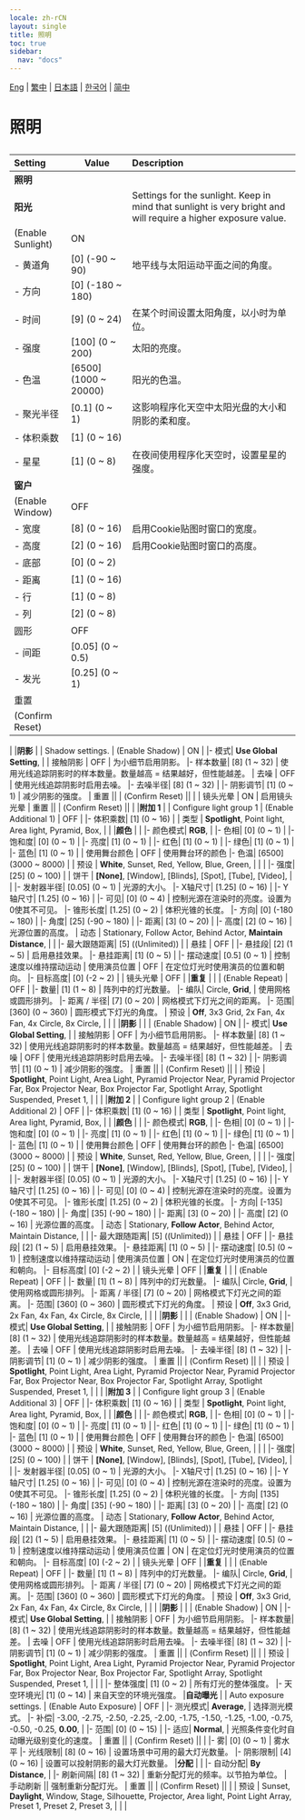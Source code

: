 ```yaml
---
locale: zh-rCN
layout: single
title: 照明
toc: true
sidebar:
  nav: "docs"
---
```

[Eng](/dancexr/menu/2025.4/scene/lighting) | [繁中](/tw/dancexr/menu/2025.4/scene/lighting) | [日本語](/jp/dancexr/menu/2025.4/scene/lighting) | [한국어](/kr/dancexr/menu/2025.4/scene/lighting) | [简中](/zh/dancexr/menu/2025.4/scene/lighting)

# 照明

## 

| Setting | Value | Description |
| :--- | --- | :--- |
|**照明** | | 
|**阳光** | | Settings for the sunlight. Keep in mind that sunlight is very bright and will require a higher exposure value.
| (Enable Sunlight) | ON | 
|- 黄道角| [0] (-90 ~ 90) | 地平线与太阳运动平面之间的角度。
|- 方向| [0] (-180 ~ 180) | 
|- 时间| [9] (0 ~ 24) | 在某个时间设置太阳角度，以小时为单位。
|- 强度| [100] (0 ~ 200) | 太阳的亮度。
|- 色温| [6500] (1000 ~ 20000) | 阳光的色温。
|- 聚光半径| [0.1] (0 ~ 1) | 这影响程序化天空中太阳光盘的大小和阴影的柔和度。
|- 体积乘数| [1] (0 ~ 16) | 
|- 星星| [1] (0 ~ 8) | 在夜间使用程序化天空时，设置星星的强度。
|**窗户** | | 
| (Enable Window) | OFF | 
|- 宽度| [8] (0 ~ 16) | 启用Cookie贴图时窗口的宽度。
|- 高度| [2] (0 ~ 16) | 启用Cookie贴图时窗口的高度。
|- 底部| [0] (0 ~ 2) | 
|- 距离| [1] (0 ~ 16) | 
|- 行| [1] (0 ~ 8) | 
|- 列| [2] (0 ~ 8) | 
| 圆形 | OFF | 
|- 间距| [0.05] (0 ~ 0.5) | 
|- 发光| [0.25] (0 ~ 1) | 
| 重置 || 
| (Confirm Reset) || 
|
|**阴影** | | Shadow settings.
| (Enable Shadow) | ON | 
|- 模式|  **Use Global Setting**,  | 
| 接触阴影 | OFF | 为小细节启用阴影。
|- 样本数量| [8] (1 ~ 32) | 使用光线追踪阴影时的样本数量。数量越高 = 结果越好，但性能越差。
| 去噪 | OFF | 使用光线追踪阴影时启用去噪。
|- 去噪半径| [8] (1 ~ 32) | 
|- 阴影调节| [1] (0 ~ 1) | 减少阴影的强度。
| 重置 || 
| (Confirm Reset) || 
|
| 镜头光晕 | ON | 启用镜头光晕
| 重置 || 
| (Confirm Reset) || 
|
|**附加 1** | | Configure light group 1
| (Enable Additional 1) | OFF | 
|- 体积乘数| [1] (0 ~ 16) | 
| 类型 |  **Spotlight**,  Point light,  Area light,  Pyramid,  Box,  |  |
|**颜色** | | 
|- 颜色模式|  **RGB**,  | 
|- 色相| [0] (0 ~ 1) | 
|- 饱和度| [0] (0 ~ 1) | 
|- 亮度| [1] (0 ~ 1) | 
|- 红色| [1] (0 ~ 1) | 
|- 绿色| [1] (0 ~ 1) | 
|- 蓝色| [1] (0 ~ 1) | 
| 使用舞台颜色 | OFF | 使用舞台环的颜色
|- 色温| [6500] (3000 ~ 8000) | 
| 预设 |  **White**,  Sunset,  Red,  Yellow,  Blue,  Green,  |  |
|
|- 强度| [25] (0 ~ 100) | 
| 饼干 |  **[None]**,  [Window],  [Blinds],  [Spot],  [Tube],  [Video],  |  |
|- 发射器半径| [0.05] (0 ~ 1) | 光源的大小。
|- X轴尺寸| [1.25] (0 ~ 16) | 
|- Y轴尺寸| [1.25] (0 ~ 16) | 
|- 可见| [0] (0 ~ 4) | 控制光源在渲染时的亮度。设置为0使其不可见。
|- 锥形长度| [1.25] (0 ~ 2) | 体积光锥的长度。
|- 方向| [0] (-180 ~ 180) | 
|- 角度| [25] (-90 ~ 180) | 
|- 距离| [3] (0 ~ 20) | 
|- 高度| [2] (0 ~ 16) | 光源位置的高度。
| 动态 |  Stationary,  Follow Actor,  Behind Actor,  **Maintain Distance**,  |  |
|- 最大跟随距离| [5] ((Unlimited)) | 
| 悬挂 | OFF | 
|- 悬挂段| [2] (1 ~ 5) | 启用悬挂效果。
|- 悬挂距离| [1] (0 ~ 5) | 
|- 摆动速度| [0.5] (0 ~ 1) | 控制速度以维持摆动运动
| 使用演员位置 | OFF | 在定位灯光时使用演员的位置和朝向。
|- 目标高度| [0] (-2 ~ 2) | 
| 镜头光晕 | OFF | 
|**重复** | | 
| (Enable Repeat) | OFF | 
|- 数量| [1] (1 ~ 8) | 阵列中的灯光数量。
|- 编队|  Circle,  **Grid**,  | 使用网格或圆形排列。
|- 距离 / 半径| [7] (0 ~ 20) | 网格模式下灯光之间的距离。
|- 范围| [360] (0 ~ 360) | 圆形模式下灯光的角度。
| 预设 |  **Off**,  3x3 Grid,  2x Fan,  4x Fan,  4x Circle,  8x Circle,  |  |
|
|**阴影** | | 
| (Enable Shadow) | ON | 
|- 模式|  **Use Global Setting**,  | 
| 接触阴影 | OFF | 为小细节启用阴影。
|- 样本数量| [8] (1 ~ 32) | 使用光线追踪阴影时的样本数量。数量越高 = 结果越好，但性能越差。
| 去噪 | OFF | 使用光线追踪阴影时启用去噪。
|- 去噪半径| [8] (1 ~ 32) | 
|- 阴影调节| [1] (0 ~ 1) | 减少阴影的强度。
| 重置 || 
| (Confirm Reset) || 
|
| 预设 |  **Spotlight**,  Point Light,  Area Light,  Pyramid Projector Near,  Pyramid Projector Far,  Box Projector Near,  Box Projector Far,  Spotlight Array,  Spotlight Suspended,  Preset 1,  |  |
|
|**附加 2** | | Configure light group 2
| (Enable Additional 2) | OFF | 
|- 体积乘数| [1] (0 ~ 16) | 
| 类型 |  **Spotlight**,  Point light,  Area light,  Pyramid,  Box,  |  |
|**颜色** | | 
|- 颜色模式|  **RGB**,  | 
|- 色相| [0] (0 ~ 1) | 
|- 饱和度| [0] (0 ~ 1) | 
|- 亮度| [1] (0 ~ 1) | 
|- 红色| [1] (0 ~ 1) | 
|- 绿色| [1] (0 ~ 1) | 
|- 蓝色| [1] (0 ~ 1) | 
| 使用舞台颜色 | OFF | 使用舞台环的颜色
|- 色温| [6500] (3000 ~ 8000) | 
| 预设 |  **White**,  Sunset,  Red,  Yellow,  Blue,  Green,  |  |
|
|- 强度| [25] (0 ~ 100) | 
| 饼干 |  **[None]**,  [Window],  [Blinds],  [Spot],  [Tube],  [Video],  |  |
|- 发射器半径| [0.05] (0 ~ 1) | 光源的大小。
|- X轴尺寸| [1.25] (0 ~ 16) | 
|- Y轴尺寸| [1.25] (0 ~ 16) | 
|- 可见| [0] (0 ~ 4) | 控制光源在渲染时的亮度。设置为0使其不可见。
|- 锥形长度| [1.25] (0 ~ 2) | 体积光锥的长度。
|- 方向| [-135] (-180 ~ 180) | 
|- 角度| [35] (-90 ~ 180) | 
|- 距离| [3] (0 ~ 20) | 
|- 高度| [2] (0 ~ 16) | 光源位置的高度。
| 动态 |  Stationary,  **Follow Actor**,  Behind Actor,  Maintain Distance,  |  |
|- 最大跟随距离| [5] ((Unlimited)) | 
| 悬挂 | OFF | 
|- 悬挂段| [2] (1 ~ 5) | 启用悬挂效果。
|- 悬挂距离| [1] (0 ~ 5) | 
|- 摆动速度| [0.5] (0 ~ 1) | 控制速度以维持摆动运动
| 使用演员位置 | ON | 在定位灯光时使用演员的位置和朝向。
|- 目标高度| [0] (-2 ~ 2) | 
| 镜头光晕 | OFF | 
|**重复** | | 
| (Enable Repeat) | OFF | 
|- 数量| [1] (1 ~ 8) | 阵列中的灯光数量。
|- 编队|  Circle,  **Grid**,  | 使用网格或圆形排列。
|- 距离 / 半径| [7] (0 ~ 20) | 网格模式下灯光之间的距离。
|- 范围| [360] (0 ~ 360) | 圆形模式下灯光的角度。
| 预设 |  **Off**,  3x3 Grid,  2x Fan,  4x Fan,  4x Circle,  8x Circle,  |  |
|
|**阴影** | | 
| (Enable Shadow) | ON | 
|- 模式|  **Use Global Setting**,  | 
| 接触阴影 | OFF | 为小细节启用阴影。
|- 样本数量| [8] (1 ~ 32) | 使用光线追踪阴影时的样本数量。数量越高 = 结果越好，但性能越差。
| 去噪 | OFF | 使用光线追踪阴影时启用去噪。
|- 去噪半径| [8] (1 ~ 32) | 
|- 阴影调节| [1] (0 ~ 1) | 减少阴影的强度。
| 重置 || 
| (Confirm Reset) || 
|
| 预设 |  **Spotlight**,  Point Light,  Area Light,  Pyramid Projector Near,  Pyramid Projector Far,  Box Projector Near,  Box Projector Far,  Spotlight Array,  Spotlight Suspended,  Preset 1,  |  |
|
|**附加 3** | | Configure light group 3
| (Enable Additional 3) | OFF | 
|- 体积乘数| [1] (0 ~ 16) | 
| 类型 |  **Spotlight**,  Point light,  Area light,  Pyramid,  Box,  |  |
|**颜色** | | 
|- 颜色模式|  **RGB**,  | 
|- 色相| [0] (0 ~ 1) | 
|- 饱和度| [0] (0 ~ 1) | 
|- 亮度| [1] (0 ~ 1) | 
|- 红色| [1] (0 ~ 1) | 
|- 绿色| [1] (0 ~ 1) | 
|- 蓝色| [1] (0 ~ 1) | 
| 使用舞台颜色 | OFF | 使用舞台环的颜色
|- 色温| [6500] (3000 ~ 8000) | 
| 预设 |  **White**,  Sunset,  Red,  Yellow,  Blue,  Green,  |  |
|
|- 强度| [25] (0 ~ 100) | 
| 饼干 |  **[None]**,  [Window],  [Blinds],  [Spot],  [Tube],  [Video],  |  |
|- 发射器半径| [0.05] (0 ~ 1) | 光源的大小。
|- X轴尺寸| [1.25] (0 ~ 16) | 
|- Y轴尺寸| [1.25] (0 ~ 16) | 
|- 可见| [0] (0 ~ 4) | 控制光源在渲染时的亮度。设置为0使其不可见。
|- 锥形长度| [1.25] (0 ~ 2) | 体积光锥的长度。
|- 方向| [135] (-180 ~ 180) | 
|- 角度| [35] (-90 ~ 180) | 
|- 距离| [3] (0 ~ 20) | 
|- 高度| [2] (0 ~ 16) | 光源位置的高度。
| 动态 |  Stationary,  **Follow Actor**,  Behind Actor,  Maintain Distance,  |  |
|- 最大跟随距离| [5] ((Unlimited)) | 
| 悬挂 | OFF | 
|- 悬挂段| [2] (1 ~ 5) | 启用悬挂效果。
|- 悬挂距离| [1] (0 ~ 5) | 
|- 摆动速度| [0.5] (0 ~ 1) | 控制速度以维持摆动运动
| 使用演员位置 | ON | 在定位灯光时使用演员的位置和朝向。
|- 目标高度| [0] (-2 ~ 2) | 
| 镜头光晕 | OFF | 
|**重复** | | 
| (Enable Repeat) | OFF | 
|- 数量| [1] (1 ~ 8) | 阵列中的灯光数量。
|- 编队|  Circle,  **Grid**,  | 使用网格或圆形排列。
|- 距离 / 半径| [7] (0 ~ 20) | 网格模式下灯光之间的距离。
|- 范围| [360] (0 ~ 360) | 圆形模式下灯光的角度。
| 预设 |  **Off**,  3x3 Grid,  2x Fan,  4x Fan,  4x Circle,  8x Circle,  |  |
|
|**阴影** | | 
| (Enable Shadow) | ON | 
|- 模式|  **Use Global Setting**,  | 
| 接触阴影 | OFF | 为小细节启用阴影。
|- 样本数量| [8] (1 ~ 32) | 使用光线追踪阴影时的样本数量。数量越高 = 结果越好，但性能越差。
| 去噪 | OFF | 使用光线追踪阴影时启用去噪。
|- 去噪半径| [8] (1 ~ 32) | 
|- 阴影调节| [1] (0 ~ 1) | 减少阴影的强度。
| 重置 || 
| (Confirm Reset) || 
|
| 预设 |  **Spotlight**,  Point Light,  Area Light,  Pyramid Projector Near,  Pyramid Projector Far,  Box Projector Near,  Box Projector Far,  Spotlight Array,  Spotlight Suspended,  Preset 1,  |  |
|
|- 整体强度| [1] (0 ~ 2) | 所有灯光的整体强度。
|- 天空环境光| [1] (0 ~ 14) | 来自天空的环境光强度。
|**自动曝光** | | Auto exposure settings.
| (Enable Auto Exposure) | OFF | 
|- 测光模式|  **Average**,  | 选择测光模式。
|- 补偿|  -3.00,  -2.75,  -2.50,  -2.25,  -2.00,  -1.75,  -1.50,  -1.25,  -1.00,  -0.75,  -0.50,  -0.25,  **0.00**,  | 
|- 范围| [0] (0 ~ 15) | 
|- 适应|  **Normal**,  | 光照条件变化时自动曝光级别变化的速度。
| 重置 || 
| (Confirm Reset) || 
|
|- 雾| [0] (0 ~ 1) | 雾水平
|- 光线限制| [8] (0 ~ 16) | 设置场景中可用的最大灯光数量。
|- 阴影限制| [4] (0 ~ 16) | 设置可以投射阴影的最大灯光数量。
|**分配** | | 
|- 自动分配|  **By Distance**,  | 
|- 刷新间隔| [8] (1 ~ 32) | 重新分配灯光的频率。以节拍为单位。
| 手动刷新 || 强制重新分配灯光。
| 重置 || 
| (Confirm Reset) || 
|
| 预设 |  Sunset,  **Daylight**,  Window,  Stage,  Silhouette,  Projector,  Area light,  Point Light Array,  Preset 1,  Preset 2,  Preset 3,  |  |
|
